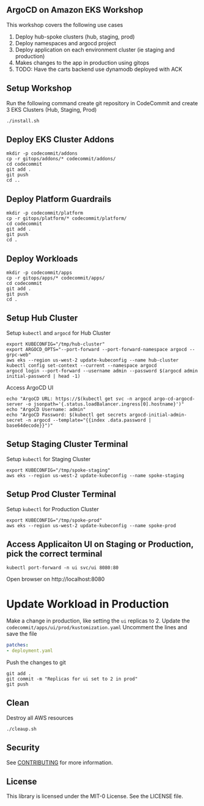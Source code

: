 ## ArgoCD on Amazon EKS Workshop

This workshop covers the following use cases

1. Deploy hub-spoke clusters (hub, staging, prod)
1. Deploy namespaces and argocd project
1. Deploy application on each environment cluster (ie staging and production)
1. Makes changes to the app in production using gitops
1. TODO: Have the carts backend use dynamodb deployed with ACK

## Setup Workshop

Run the following command create git repository in CodeCommit and create 3 EKS Clusters (Hub, Staging, Prod)
```shell
./install.sh
```

## Deploy EKS Cluster Addons

```shell
mkdir -p codecommit/addons
cp -r gitops/addons/* codecommit/addons/
cd codecommit
git add .
git push
cd ..
```

## Deploy Platform Guardrails

```shell
mkdir -p codecommit/platform
cp -r gitops/platform/* codecommit/platform/
cd codecommit
git add .
git push
cd .
```

## Deploy Workloads

```shell
mkdir -p codecommit/apps
cp -r gitops/apps/* codecommit/apps/
cd codecommit
git add .
git push
cd .
```


## Setup Hub Cluster
Setup `kubectl` and `argocd` for Hub Cluster
```shell
export KUBECONFIG="/tmp/hub-cluster"
export ARGOCD_OPTS="--port-forward --port-forward-namespace argocd --grpc-web"
aws eks --region us-west-2 update-kubeconfig --name hub-cluster
kubectl config set-context --current --namespace argocd
argocd login --port-forward --username admin --password $(argocd admin initial-password | head -1)
```
Access ArgoCD UI
```shell
echo "ArgoCD URL: https://$(kubectl get svc -n argocd argo-cd-argocd-server -o jsonpath='{.status.loadBalancer.ingress[0].hostname}')"
echo "ArgoCD Username: admin"
echo "ArgoCD Password: $(kubectl get secrets argocd-initial-admin-secret -n argocd --template="{{index .data.password | base64decode}}")"
```

## Setup Staging Cluster Terminal
Setup `kubectl` for Staging Cluster
```shell
export KUBECONFIG="/tmp/spoke-staging"
aws eks --region us-west-2 update-kubeconfig --name spoke-staging
```

## Setup Prod Cluster Terminal
Setup `kubectl` for Production Cluster
```shell
export KUBECONFIG="/tmp/spoke-prod"
aws eks --region us-west-2 update-kubeconfig --name spoke-prod
```

## Access Applicaiton UI on Staging or Production, pick the correct terminal
```shell
kubectl port-forward -n ui svc/ui 8080:80
```
Open browser on http://localhost:8080


# Update Workload in Production

Make a change in production, like setting the `ui` replicas to 2.
Update the `codecommit/apps/ui/prod/kustomization.yaml`
Uncomment the lines and save the file
```yaml
patches:
- deployment.yaml
```
Push the changes to git
```shell
git add .
git commit -m "Replicas for ui set to 2 in prod"
git push
```


## Clean
Destroy all AWS resources
```shell
./cleaup.sh
```

## Security

See [CONTRIBUTING](CONTRIBUTING.md#security-issue-notifications) for more information.

## License

This library is licensed under the MIT-0 License. See the LICENSE file.

